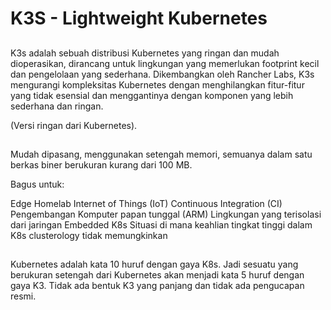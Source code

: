 # K3S - Lightweight Kubernetes

##
K3s adalah sebuah distribusi Kubernetes yang ringan dan mudah dioperasikan, dirancang untuk lingkungan yang memerlukan footprint kecil dan pengelolaan yang sederhana. Dikembangkan oleh Rancher Labs, K3s mengurangi kompleksitas Kubernetes dengan menghilangkan fitur-fitur yang tidak esensial dan menggantinya dengan komponen yang lebih sederhana dan ringan.

(Versi ringan dari Kubernetes).
##
##
Mudah dipasang, menggunakan setengah memori, semuanya dalam satu berkas biner berukuran kurang dari 100 MB.

Bagus untuk:

Edge
Homelab
Internet of Things (IoT)
Continuous Integration (CI)
Pengembangan
Komputer papan tunggal (ARM)
Lingkungan yang terisolasi dari jaringan
Embedded K8s
Situasi di mana keahlian tingkat tinggi dalam K8s clusterology tidak memungkinkan

##
Kubernetes adalah kata 10 huruf dengan gaya K8s. Jadi sesuatu yang berukuran setengah dari Kubernetes akan menjadi kata 5 huruf dengan gaya K3. Tidak ada bentuk K3 yang panjang dan tidak ada pengucapan resmi.
##
##
